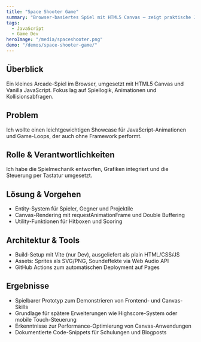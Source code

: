 ```yaml
---
title: "Space Shooter Game"
summary: "Browser-basiertes Spiel mit HTML5 Canvas – zeigt praktische JavaScript-Anwendung und Game Development"
tags:
  - JavaScript
  - Game Dev
heroImage: "/media/spaceshooter.png"
demo: "/demos/space-shooter-game/"
---
```

## Überblick
Ein kleines Arcade-Spiel im Browser, umgesetzt mit HTML5 Canvas und Vanilla JavaScript. Fokus lag auf Spiellogik, Animationen und Kollisionsabfragen.

## Problem
Ich wollte einen leichtgewichtigen Showcase für JavaScript-Animationen und Game-Loops, der auch ohne Framework performt.

## Rolle & Verantwortlichkeiten
Ich habe die Spielmechanik entworfen, Grafiken integriert und die Steuerung per Tastatur umgesetzt.

## Lösung & Vorgehen
- Entity-System für Spieler, Gegner und Projektile
- Canvas-Rendering mit requestAnimationFrame und Double Buffering
- Utility-Funktionen für Hitboxen und Scoring

## Architektur & Tools
- Build-Setup mit Vite (nur Dev), ausgeliefert als plain HTML/CSS/JS
- Assets: Sprites als SVG/PNG, Soundeffekte via Web Audio API
- GitHub Actions zum automatischen Deployment auf Pages

## Ergebnisse
- Spielbarer Prototyp zum Demonstrieren von Frontend- und Canvas-Skills
- Grundlage für spätere Erweiterungen wie Highscore-System oder mobile Touch-Steuerung
- Erkenntnisse zur Performance-Optimierung von Canvas-Anwendungen
- Dokumentierte Code-Snippets für Schulungen und Blogposts
